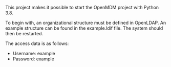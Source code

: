 This project makes it possible to start the OpenMDM project with Python 3.8.

To begin with, an organizational structure must be defined in OpenLDAP. An example structure can be found in the example.ldif file. The system should then be restarted.

The access data is as follows:
- Username: example
- Password: example